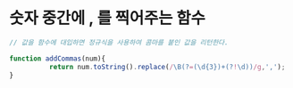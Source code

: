 # 숫자 중간에 , 를 찍어주는 함수

```javascript
// 값을 함수에 대입하면 정규식을 사용하여 콤마를 붙인 값을 리턴한다.

function addCommas(num){
          return num.toString().replace(/\B(?=(\d{3})+(?!\d))/g,',');
}
```